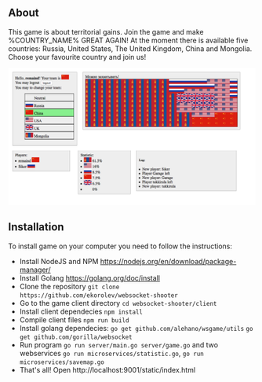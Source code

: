 ## About

This game is about territorial gains. Join the game and make %COUNTRY_NAME% GREAT AGAIN! At the moment there is available five countries: Russia, United States, The United Kingdom, China and Mongolia. Choose your favourite country and join us!

![Screenshot](https://github.com/ekorolev/websocket-shooter/blob/master/screenshot.png?raw=true)

## Installation

To install game on your computer you need to follow the instructions:
- Install NodeJS and NPM https://nodejs.org/en/download/package-manager/
- Install Golang https://golang.org/doc/install
- Clone the repository `git clone https://github.com/ekorolev/websocket-shooter`
- Go to the game client directory `cd websocket-shooter/client`
- Install client dependecies `npm install`
- Compile client files `npm run build`
- Install golang dependecies: `go get github.com/alehano/wsgame/utils` `go get github.com/gorilla/websocket`
- Run program `go run server/main.go server/game.go` and two webservices `go run microservices/statistic.go`, `go run microservices/savemap.go`
- That's all! Open http://localhost:9001/static/index.html
